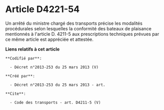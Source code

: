 # Article D4221-54

Un arrêté du ministre chargé des transports précise les modalités procédurales selon lesquelles la conformité des bateaux de
plaisance mentionnés à l'article D. 4211-5 aux prescriptions techniques prévues par ce même article est appréciée et
attestée.

**Liens relatifs à cet article**

	**Codifié par**:

	  - Décret n°2013-253 du 25 mars 2013 (V)

	**Créé par**:

	  - Décret n°2013-253 du 25 mars 2013 - art.

	**Cite**:

	  - Code des transports - art. D4211-5 (V)
